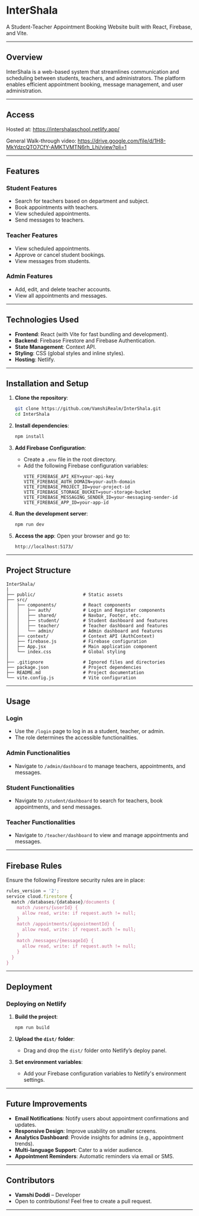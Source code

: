 # **InterShala**

A Student-Teacher Appointment Booking Website built with React, Firebase, and Vite.

---

## **Overview**
InterShala is a web-based system that streamlines communication and scheduling between students, teachers, and administrators. The platform enables efficient appointment booking, message management, and user administration.

---
## **Access**
Hosted at: https://intershalaschool.netlify.app/

General Walk-through video: https://drive.google.com/file/d/1H8-MkYdzcQTO7CfY-AMKTVMTN6rh_Lhi/view?pli=1

---
## **Features**
### **Student Features**
- Search for teachers based on department and subject.
- Book appointments with teachers.
- View scheduled appointments.
- Send messages to teachers.

### **Teacher Features**
- View scheduled appointments.
- Approve or cancel student bookings.
- View messages from students.

### **Admin Features**
- Add, edit, and delete teacher accounts.
- View all appointments and messages.

---

## **Technologies Used**
- **Frontend**: React (with Vite for fast bundling and development).
- **Backend**: Firebase Firestore and Firebase Authentication.
- **State Management**: Context API.
- **Styling**: CSS (global styles and inline styles).
- **Hosting**: Netlify.

---

## **Installation and Setup**

1. **Clone the repository**:
   ```bash
   git clone https://github.com/VamshiRealm/InterShala.git
   cd InterShala
   ```

2. **Install dependencies**:
   ```bash
   npm install
   ```

3. **Add Firebase Configuration**:
   - Create a `.env` file in the root directory.
   - Add the following Firebase configuration variables:
     ```env
     VITE_FIREBASE_API_KEY=your-api-key
     VITE_FIREBASE_AUTH_DOMAIN=your-auth-domain
     VITE_FIREBASE_PROJECT_ID=your-project-id
     VITE_FIREBASE_STORAGE_BUCKET=your-storage-bucket
     VITE_FIREBASE_MESSAGING_SENDER_ID=your-messaging-sender-id
     VITE_FIREBASE_APP_ID=your-app-id
     ```

4. **Run the development server**:
   ```bash
   npm run dev
   ```

5. **Access the app**:
   Open your browser and go to:  
   ```
   http://localhost:5173/
   ```

---

## **Project Structure**
```
InterShala/
|
├── public/                  # Static assets
├── src/
│   ├── components/          # React components
│   │   ├── auth/            # Login and Register components
│   │   ├── shared/          # Navbar, Footer, etc.
│   │   ├── student/         # Student dashboard and features
│   │   ├── teacher/         # Teacher dashboard and features
│   │   └── admin/           # Admin dashboard and features
│   ├── context/             # Context API (AuthContext)
│   ├── firebase.js          # Firebase configuration
│   ├── App.jsx              # Main application component
│   └── index.css            # Global styling
│
├── .gitignore               # Ignored files and directories
├── package.json             # Project dependencies
├── README.md                # Project documentation
└── vite.config.js           # Vite configuration
```

---

## **Usage**
### **Login**
- Use the `/login` page to log in as a student, teacher, or admin.
- The role determines the accessible functionalities.

### **Admin Functionalities**
- Navigate to `/admin/dashboard` to manage teachers, appointments, and messages.

### **Student Functionalities**
- Navigate to `/student/dashboard` to search for teachers, book appointments, and send messages.

### **Teacher Functionalities**
- Navigate to `/teacher/dashboard` to view and manage appointments and messages.

---

## **Firebase Rules**
Ensure the following Firestore security rules are in place:
```javascript
rules_version = '2';
service cloud.firestore {
  match /databases/{database}/documents {
    match /users/{userId} {
      allow read, write: if request.auth != null;
    }
    match /appointments/{appointmentId} {
      allow read, write: if request.auth != null;
    }
    match /messages/{messageId} {
      allow read, write: if request.auth != null;
    }
  }
}
```

---

## **Deployment**
### **Deploying on Netlify**
1. **Build the project**:
   ```bash
   npm run build
   ```

2. **Upload the `dist/` folder**:
   - Drag and drop the `dist/` folder onto Netlify’s deploy panel.

3. **Set environment variables**:
   - Add your Firebase configuration variables to Netlify's environment settings.

---

## **Future Improvements**
- **Email Notifications**: Notify users about appointment confirmations and updates.
- **Responsive Design**: Improve usability on smaller screens.
- **Analytics Dashboard**: Provide insights for admins (e.g., appointment trends).
- **Multi-language Support**: Cater to a wider audience.
- **Appointment Reminders**: Automatic reminders via email or SMS.

---

## **Contributors**
- **Vamshi Doddi** – Developer  
- Open to contributions! Feel free to create a pull request.

---



